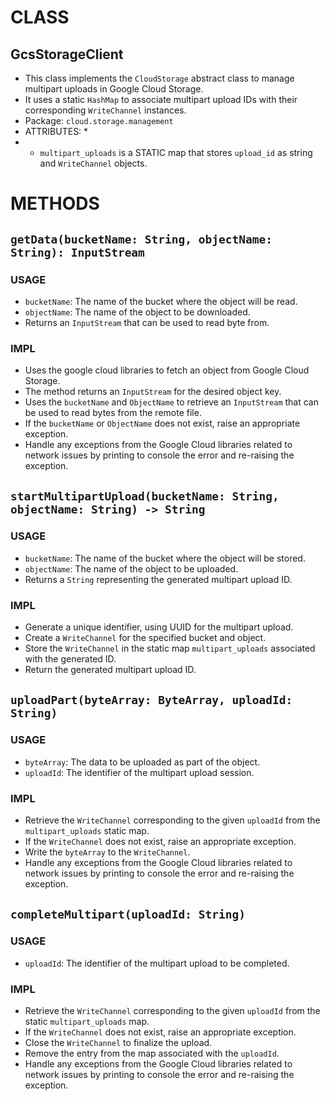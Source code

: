 # CLASS
## GcsStorageClient
* This class implements the `CloudStorage` abstract class to manage multipart uploads in Google Cloud Storage.
* It uses a static `HashMap` to associate multipart upload IDs with their corresponding `WriteChannel` instances.
* Package: `cloud.storage.management`
* ATTRIBUTES: *
* * `multipart_uploads` is a STATIC map that stores `upload_id` as string and `WriteChannel` objects.

# METHODS
## `getData(bucketName: String, objectName: String): InputStream`
### USAGE
* `bucketName`: The name of the bucket where the object will be read.
* `objectName`: The name of the object to be downloaded.
* Returns an `InputStream` that can be used to read byte from.
### IMPL
* Uses the google cloud libraries to fetch an object from Google Cloud Storage.
* The method returns an `InputStream` for the desired object key.
* Uses the `bucketName` and `ObjectName` to retrieve an `InputStream` that can be used to read bytes from the remote file.
* If the `bucketName` or `ObjectName` does not exist, raise an appropriate exception.
* Handle any exceptions from the Google Cloud libraries related to network issues by printing to console the error and re-raising the exception.


## `startMultipartUpload(bucketName: String, objectName: String) -> String`
### USAGE
* `bucketName`: The name of the bucket where the object will be stored.
* `objectName`: The name of the object to be uploaded.
* Returns a `String` representing the generated multipart upload ID.
### IMPL
* Generate a unique identifier, using UUID for the multipart upload.
* Create a `WriteChannel` for the specified bucket and object.
* Store the `WriteChannel` in the static map `multipart_uploads` associated with the generated ID.
* Return the generated multipart upload ID.

## `uploadPart(byteArray: ByteArray, uploadId: String)`
### USAGE
* `byteArray`: The data to be uploaded as part of the object.
* `uploadId`: The identifier of the multipart upload session.
### IMPL
* Retrieve the `WriteChannel` corresponding to the given `uploadId` from the `multipart_uploads` static map.
* If the `WriteChannel` does not exist, raise an appropriate exception.
* Write the `byteArray` to the `WriteChannel`.
* Handle any exceptions from the Google Cloud libraries related to network issues by printing to console the error and re-raising the exception.

## `completeMultipart(uploadId: String)`
### USAGE
* `uploadId`: The identifier of the multipart upload to be completed.
### IMPL
* Retrieve the `WriteChannel` corresponding to the given `uploadId` from the static `multipart_uploads` map.
* If the `WriteChannel` does not exist, raise an appropriate exception.
* Close the `WriteChannel` to finalize the upload.
* Remove the entry from the map associated with the `uploadId`.
* Handle any exceptions from the Google Cloud libraries related to network issues by printing to console the error and re-raising the exception.
